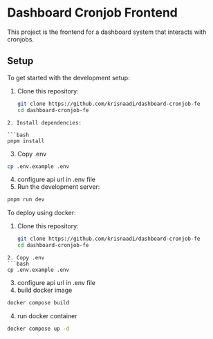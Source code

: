 # Dashboard Cronjob Frontend

This project is the frontend for a dashboard system that interacts with cronjobs.

## Setup

To get started with the development setup:

1. Clone this repository:
   ```bash
   git clone https://github.com/krisnaadi/dashboard-cronjob-fe
   cd dashboard-cronjob-fe
  ```
2. Install dependencies:

  ```bash
  pnpm install
  ```

3. Copy .env
  ```bash
  cp .env.example .env
  ```
4. configure api url in .env file
5. Run the development server:
  ```bash
  pnpm run dev
  ```

To deploy using docker:
1. Clone this repository:
   ```bash
   git clone https://github.com/krisnaadi/dashboard-cronjob-fe
   cd dashboard-cronjob-fe
  ```
2. Copy .env
  ```bash
  cp .env.example .env
  ```
3. configure api url in .env file
4. build docker image
  ```bash
  docker compose build
  ```
4. run docker container
  ```bash
  docker compose up -d
  ```